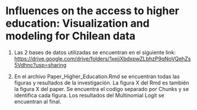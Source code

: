# Influences on the access to higher education: Visualization and modeling for Chilean data


1. Las 2 bases de datos utilizadas se encuentran en el siguiente link: 
https://drive.google.com/drive/folders/1xejjXbdxpwZLbhzP9qNoVQehZs5Vdhnc?usp=sharing

2. En el archivo Paper_Higher_Education.Rmd se encuentran todas las figuras y resultados de la investigación.
    La figura X del Rmd es también la figura X del paper.
    Se encuentra el codigo separado por Chunks y se identifica cada figura.
    Los resultados del Multinomial Logit se encuentran al final.
